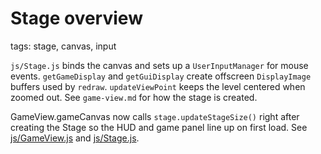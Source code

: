 # Stage overview

tags: stage, canvas, input

`js/Stage.js` binds the canvas and sets up a `UserInputManager` for mouse events. `getGameDisplay` and `getGuiDisplay` create offscreen `DisplayImage` buffers used by `redraw`. `updateViewPoint` keeps the level centered when zoomed out. See `game-view.md` for how the stage is created.

GameView.gameCanvas now calls `stage.updateStageSize()` right after creating the Stage so the HUD and game panel line up on first load. See [js/GameView.js](../../js/GameView.js) and [js/Stage.js](../../js/Stage.js).
